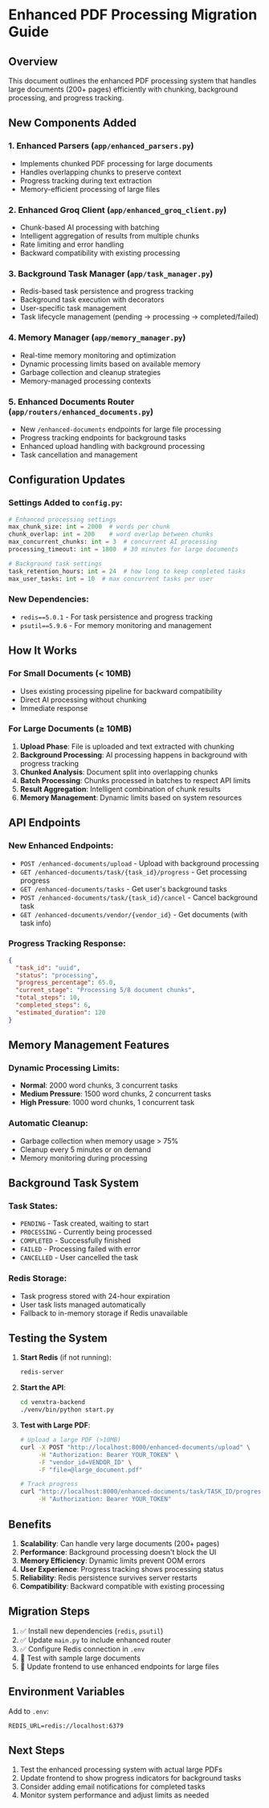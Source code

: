 # Enhanced PDF Processing Migration Guide

## Overview
This document outlines the enhanced PDF processing system that handles large documents (200+ pages) efficiently with chunking, background processing, and progress tracking.

## New Components Added

### 1. Enhanced Parsers (`app/enhanced_parsers.py`)
- Implements chunked PDF processing for large documents
- Handles overlapping chunks to preserve context
- Progress tracking during text extraction
- Memory-efficient processing of large files

### 2. Enhanced Groq Client (`app/enhanced_groq_client.py`)
- Chunk-based AI processing with batching
- Intelligent aggregation of results from multiple chunks
- Rate limiting and error handling
- Backward compatibility with existing processing

### 3. Background Task Manager (`app/task_manager.py`)
- Redis-based task persistence and progress tracking
- Background task execution with decorators
- User-specific task management
- Task lifecycle management (pending → processing → completed/failed)

### 4. Memory Manager (`app/memory_manager.py`)
- Real-time memory monitoring and optimization
- Dynamic processing limits based on available memory
- Garbage collection and cleanup strategies
- Memory-managed processing contexts

### 5. Enhanced Documents Router (`app/routers/enhanced_documents.py`)
- New `/enhanced-documents` endpoints for large file processing
- Progress tracking endpoints for background tasks
- Enhanced upload handling with background processing
- Task cancellation and management

## Configuration Updates

### Settings Added to `config.py`:
```python
# Enhanced processing settings
max_chunk_size: int = 2000  # words per chunk
chunk_overlap: int = 200    # word overlap between chunks
max_concurrent_chunks: int = 3  # concurrent AI processing
processing_timeout: int = 1800  # 30 minutes for large documents

# Background task settings
task_retention_hours: int = 24  # how long to keep completed tasks
max_user_tasks: int = 10  # max concurrent tasks per user
```

### New Dependencies:
- `redis==5.0.1` - For task persistence and progress tracking
- `psutil==5.9.6` - For memory monitoring and management

## How It Works

### For Small Documents (< 10MB)
- Uses existing processing pipeline for backward compatibility
- Direct AI processing without chunking
- Immediate response

### For Large Documents (≥ 10MB)
1. **Upload Phase**: File is uploaded and text extracted with chunking
2. **Background Processing**: AI processing happens in background with progress tracking
3. **Chunked Analysis**: Document split into overlapping chunks
4. **Batch Processing**: Chunks processed in batches to respect API limits
5. **Result Aggregation**: Intelligent combination of chunk results
6. **Memory Management**: Dynamic limits based on system resources

## API Endpoints

### New Enhanced Endpoints:
- `POST /enhanced-documents/upload` - Upload with background processing
- `GET /enhanced-documents/task/{task_id}/progress` - Get processing progress
- `GET /enhanced-documents/tasks` - Get user's background tasks
- `POST /enhanced-documents/task/{task_id}/cancel` - Cancel background task
- `GET /enhanced-documents/vendor/{vendor_id}` - Get documents (with task info)

### Progress Tracking Response:
```json
{
  "task_id": "uuid",
  "status": "processing",
  "progress_percentage": 65.0,
  "current_stage": "Processing 5/8 document chunks",
  "total_steps": 10,
  "completed_steps": 6,
  "estimated_duration": 120
}
```

## Memory Management Features

### Dynamic Processing Limits:
- **Normal**: 2000 word chunks, 3 concurrent tasks
- **Medium Pressure**: 1500 word chunks, 2 concurrent tasks
- **High Pressure**: 1000 word chunks, 1 concurrent task

### Automatic Cleanup:
- Garbage collection when memory usage > 75%
- Cleanup every 5 minutes or on demand
- Memory monitoring during processing

## Background Task System

### Task States:
- `PENDING` - Task created, waiting to start
- `PROCESSING` - Currently being processed
- `COMPLETED` - Successfully finished
- `FAILED` - Processing failed with error
- `CANCELLED` - User cancelled the task

### Redis Storage:
- Task progress stored with 24-hour expiration
- User task lists managed automatically
- Fallback to in-memory storage if Redis unavailable

## Testing the System

1. **Start Redis** (if not running):
   ```bash
   redis-server
   ```

2. **Start the API**:
   ```bash
   cd venxtra-backend
   ./venv/bin/python start.py
   ```

3. **Test with Large PDF**:
   ```bash
   # Upload a large PDF (>10MB)
   curl -X POST "http://localhost:8000/enhanced-documents/upload" \
        -H "Authorization: Bearer YOUR_TOKEN" \
        -F "vendor_id=VENDOR_ID" \
        -F "file=@large_document.pdf"
   
   # Track progress
   curl "http://localhost:8000/enhanced-documents/task/TASK_ID/progress" \
        -H "Authorization: Bearer YOUR_TOKEN"
   ```

## Benefits

1. **Scalability**: Can handle very large documents (200+ pages)
2. **Performance**: Background processing doesn't block the UI
3. **Memory Efficiency**: Dynamic limits prevent OOM errors
4. **User Experience**: Progress tracking shows processing status
5. **Reliability**: Redis persistence survives server restarts
6. **Compatibility**: Backward compatible with existing processing

## Migration Steps

1. ✅ Install new dependencies (`redis`, `psutil`)
2. ✅ Update `main.py` to include enhanced router
3. ✅ Configure Redis connection in `.env`
4. 🔄 Test with sample large documents
5. 🔄 Update frontend to use enhanced endpoints for large files

## Environment Variables

Add to `.env`:
```env
REDIS_URL=redis://localhost:6379
```

## Next Steps

1. Test the enhanced processing system with actual large PDFs
2. Update frontend to show progress indicators for background tasks
3. Consider adding email notifications for completed tasks
4. Monitor system performance and adjust limits as needed